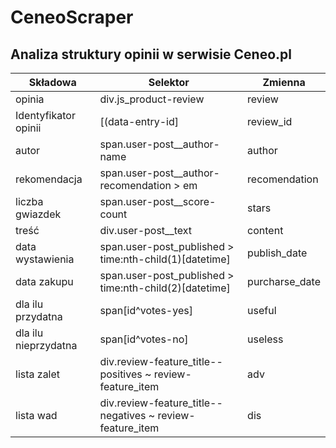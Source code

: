 # CeneoScraper

## Analiza struktury opinii w serwisie Ceneo.pl

|Składowa|Selektor|Zmienna|
|--------|--------|-------|
|opinia|div.js_product-review|review|
|Identyfikator opinii|\[(data-entry-id\]|review_id|
|autor|span.user-post__author-name|author|
|rekomendacja|span.user-post__author-recomendation > em|recomendation|
|liczba gwiazdek|span.user-post__score-count|stars|
|treść|div.user-post__text|content|
|data wystawienia|span.user-post_published > time:nth-child(1)\[datetime\]|publish_date|
|data zakupu|span.user-post_published > time:nth-child(2)\[datetime\]|purcharse_date|
|dla ilu przydatna|span[id^votes-yes]|useful|
|dla ilu nieprzydatna|span[id^votes-no]|useless|
|lista zalet|div.review-feature_title--positives ~ review-feature_item|adv|
|lista wad|div.review-feature_title--negatives ~ review-feature_item|dis|